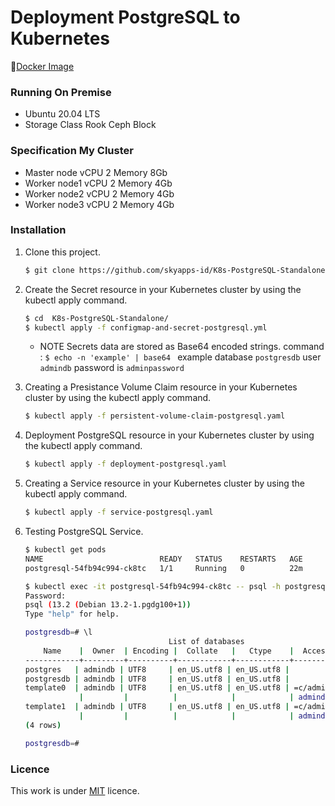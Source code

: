 # Deployment PostgreSQL to Kubernetes

🚢[Docker Image](https://hub.docker.com/_/postgres)

### Running On Premise 
- Ubuntu 20.04 LTS
- Storage Class Rook Ceph Block

### Specification My Cluster
- Master node vCPU 2 Memory 8Gb
- Worker node1 vCPU 2 Memory 4Gb
- Worker node2 vCPU 2 Memory 4Gb
- Worker node3 vCPU 2 Memory 4Gb

### Installation
1. Clone this project.
    ```sh
    $ git clone https://github.com/skyapps-id/K8s-PostgreSQL-Standalone.git 
    ```

2. Create the Secret resource in your Kubernetes cluster by using the kubectl apply command.
    ```sh
    $ cd  K8s-PostgreSQL-Standalone/
    $ kubectl apply -f configmap-and-secret-postgresql.yml
    ```
     - NOTE Secrets data are stored as Base64 encoded strings. command : ```$ echo -n 'example' | base64 ``` example database ``postgresdb`` user ``admindb`` password is ``adminpassword``

4. Creating a Presistance Volume Claim resource in your Kubernetes cluster by using the kubectl apply command.
    ```sh
    $ kubectl apply -f persistent-volume-claim-postgresql.yaml
    ```

5. Deployment PostgreSQL resource in your Kubernetes cluster by using the kubectl apply command.
    ```sh
    $ kubectl apply -f deployment-postgresql.yaml
    ```

6. Creating a Service resource in your Kubernetes cluster by using the kubectl apply command.
    ```sh
    $ kubectl apply -f service-postgresql.yaml
    ```

7. Testing PostgreSQL Service.
    ```sh
    $ kubectl get pods
    NAME                          READY   STATUS    RESTARTS   AGE
    postgresql-54fb94c994-ck8tc   1/1     Running   0          22m

    $ kubectl exec -it postgresql-54fb94c994-ck8tc -- psql -h postgresql -U admindb --password -p 5432 postgresdb
    Password:
    psql (13.2 (Debian 13.2-1.pgdg100+1))
    Type "help" for help.

    postgresdb=# \l
                                    List of databases
        Name    |  Owner  | Encoding |  Collate   |   Ctype    |  Access privileges
    ------------+---------+----------+------------+------------+---------------------
    postgres   | admindb | UTF8     | en_US.utf8 | en_US.utf8 |
    postgresdb | admindb | UTF8     | en_US.utf8 | en_US.utf8 |
    template0  | admindb | UTF8     | en_US.utf8 | en_US.utf8 | =c/admindb         +
                |         |          |            |            | admindb=CTc/admindb
    template1  | admindb | UTF8     | en_US.utf8 | en_US.utf8 | =c/admindb         +
                |         |          |            |            | admindb=CTc/admindb
    (4 rows)

    postgresdb=#
    ```

### Licence

This work is under [MIT](LICENCE) licence.